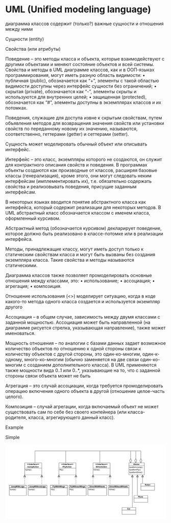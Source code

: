 # UML (Unified modeling language)

диаграмма классов содержит (только?) важные сущности и отношения между ними

Сущности (entity)

Свойства (или атрибуты)

Поведение – это методы класса и объекта, которые взаимодействуют с другими объектами и меняют состояние объектов и всей системы. Свойства и методы в UML диаграмме классов, как и в ООП-языках программирования, могут иметь разную область видимости:
• публичная (public), обозначается как “+”, элементы с такой областью видимости доступны через интерфейс сущности без ограничений;
• скрытая (private), обозначается как “-”, элементы скрыты и используются для внутренних целей;
• защищенная (protected), обозначается как “#”, элементы доступны в экземплярах классов и их потомках.

Поведения, служащие для доступа извне к скрытым свойствам, путем объявления методов для возвращения значения свойств или установки свойств по переданному новому их значению, называются, соответственно, геттерами (getter) и сеттерами (setter).

Сущность может моделировать обычный объект или описывать интерфейс.

Интерфейс – это класс, экземпляры которого не создаются, он служит для контрактного описания свойств и поведения. В программах объекты создаются как производные от классов, расширяя базовые классы (генерализация), кроме этого, они могут следовать неким интерфейсам (имплементировать их), т.е. обязательно содержать свойства и реализовывать поведения, присущие заданным интерфейсам.

В некоторых языках вводится понятие абстрактного класса как интерфейса, который содержит реализации для некоторых методов. В UML абстрактный класс обозначается классом с именем класса, оформленный курсивом.

Абстрактный метод (обозначается курсивом) декларирует поведение, которое должно быть реализовано в классе-потомке или в реализации интерфейса.

Методы, принадлежащие классу, могут иметь доступ только к статическим свойствам класса и могут быть вызваны без создания экземпляра класса. Такие свойства и методы называются статическими.

Диаграмма классов также позволяет промоделировать основные отношения между классами, это:
• использование;
• ассоциация;
• агрегация;
• композиция.

Отношение использования (<<use>>) моделирует ситуацию, когда в коде какого-то метода одного класса создается и используется экземпляр другого

Ассоциация – в общем случае, зависимость между двумя классами с заданной мощностью. Ассоциация может быть направленной (на диаграмме рисуется стрелка, указывающая направление), также может именоваться.

Мощность отношения – по аналогии с базами данных задает возможное количество объектов по отношению к одной стороны связи к количеству объектов с другой стороны, это один-ко-многим, один-к-одному, много-ко-многим (обычно заменяется на две связи один-ко- многим с созданием дополнительного класса). В UML применяются также мощности вида 0..1 или 0..\*, указывающие на то, что с заданной стороны связи объекта может не быть

Агрегация – это случай ассоциации, когда требуется промоделировать операцию включения одного объекта в другой (отношение целое-часть целого).

Композиция – случай агрегации, когда включаемый объект не может существовать сам по себе без своего контейнера (или класса-родителя, класса, агрегирующего данный класс).

Example

Simple

![img](img/1.png)
